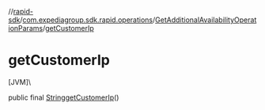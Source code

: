 //[rapid-sdk](../../../index.md)/[com.expediagroup.sdk.rapid.operations](../index.md)/[GetAdditionalAvailabilityOperationParams](index.md)/[getCustomerIp](get-customer-ip.md)

# getCustomerIp

[JVM]\

public final [String](https://docs.oracle.com/javase/8/docs/api/java/lang/String.html)[getCustomerIp](get-customer-ip.md)()

